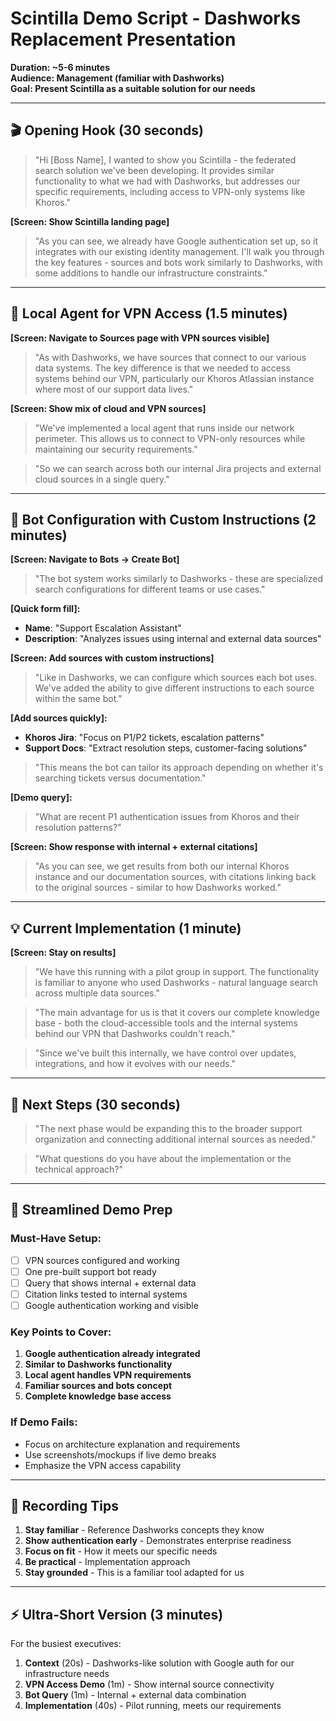 # Scintilla Demo Script - Dashworks Replacement Presentation

**Duration: ~5-6 minutes**  
**Audience: Management (familiar with Dashworks)**  
**Goal: Present Scintilla as a suitable solution for our needs**

---

## 🎬 **Opening Hook** (30 seconds)

> "Hi [Boss Name], I wanted to show you Scintilla - the federated search solution we've been developing. It provides similar functionality to what we had with Dashworks, but addresses our specific requirements, including access to VPN-only systems like Khoros."

**[Screen: Show Scintilla landing page]**

> "As you can see, we already have Google authentication set up, so it integrates with our existing identity management. I'll walk you through the key features - sources and bots work similarly to Dashworks, with some additions to handle our infrastructure constraints."

---

## 🔐 **Local Agent for VPN Access** (1.5 minutes)

**[Screen: Navigate to Sources page with VPN sources visible]**

> "As with Dashworks, we have sources that connect to our various data systems. The key difference is that we needed to access systems behind our VPN, particularly our Khoros Atlassian instance where most of our support data lives."

**[Screen: Show mix of cloud and VPN sources]**

> "We've implemented a local agent that runs inside our network perimeter. This allows us to connect to VPN-only resources while maintaining our security requirements."

> "So we can search across both our internal Jira projects and external cloud sources in a single query."

---

## 🤖 **Bot Configuration with Custom Instructions** (2 minutes)

**[Screen: Navigate to Bots → Create Bot]**

> "The bot system works similarly to Dashworks - these are specialized search configurations for different teams or use cases."

**[Quick form fill]:**
- **Name**: "Support Escalation Assistant"
- **Description**: "Analyzes issues using internal and external data sources"

**[Screen: Add sources with custom instructions]**

> "Like in Dashworks, we can configure which sources each bot uses. We've added the ability to give different instructions to each source within the same bot."

**[Add sources quickly]:**
- **Khoros Jira**: "Focus on P1/P2 tickets, escalation patterns"
- **Support Docs**: "Extract resolution steps, customer-facing solutions"

> "This means the bot can tailor its approach depending on whether it's searching tickets versus documentation."

**[Demo query]:**
> "What are recent P1 authentication issues from Khoros and their resolution patterns?"

**[Screen: Show response with internal + external citations]**

> "As you can see, we get results from both our internal Khoros instance and our documentation sources, with citations linking back to the original sources - similar to how Dashworks worked."

---

## 💡 **Current Implementation** (1 minute)

**[Screen: Stay on results]**

> "We have this running with a pilot group in support. The functionality is familiar to anyone who used Dashworks - natural language search across multiple data sources."

> "The main advantage for us is that it covers our complete knowledge base - both the cloud-accessible tools and the internal systems behind our VPN that Dashworks couldn't reach."

> "Since we've built this internally, we have control over updates, integrations, and how it evolves with our needs."

---

## 🎯 **Next Steps** (30 seconds)

> "The next phase would be expanding this to the broader support organization and connecting additional internal sources as needed."

> "What questions do you have about the implementation or the technical approach?"

---

## 📝 **Streamlined Demo Prep**

### Must-Have Setup:
- [ ] VPN sources configured and working
- [ ] One pre-built support bot ready 
- [ ] Query that shows internal + external data
- [ ] Citation links tested to internal systems
- [ ] Google authentication working and visible

### Key Points to Cover:
1. **Google authentication already integrated**
2. **Similar to Dashworks functionality**
3. **Local agent handles VPN requirements**
4. **Familiar sources and bots concept**  
5. **Complete knowledge base access**

### If Demo Fails:
- Focus on architecture explanation and requirements
- Use screenshots/mockups if live demo breaks
- Emphasize the VPN access capability

---

## 🎥 **Recording Tips**

1. **Stay familiar** - Reference Dashworks concepts they know
2. **Show authentication early** - Demonstrates enterprise readiness
3. **Focus on fit** - How it meets our specific needs
4. **Be practical** - Implementation approach
5. **Stay grounded** - This is a familiar tool adapted for us

---

## ⚡ **Ultra-Short Version** (3 minutes)

For the busiest executives:
1. **Context** (20s) - Dashworks-like solution with Google auth for our infrastructure needs
2. **VPN Access Demo** (1m) - Show internal source connectivity
3. **Bot Query** (1m) - Internal + external data combination  
4. **Implementation** (40s) - Pilot running, meets our requirements 